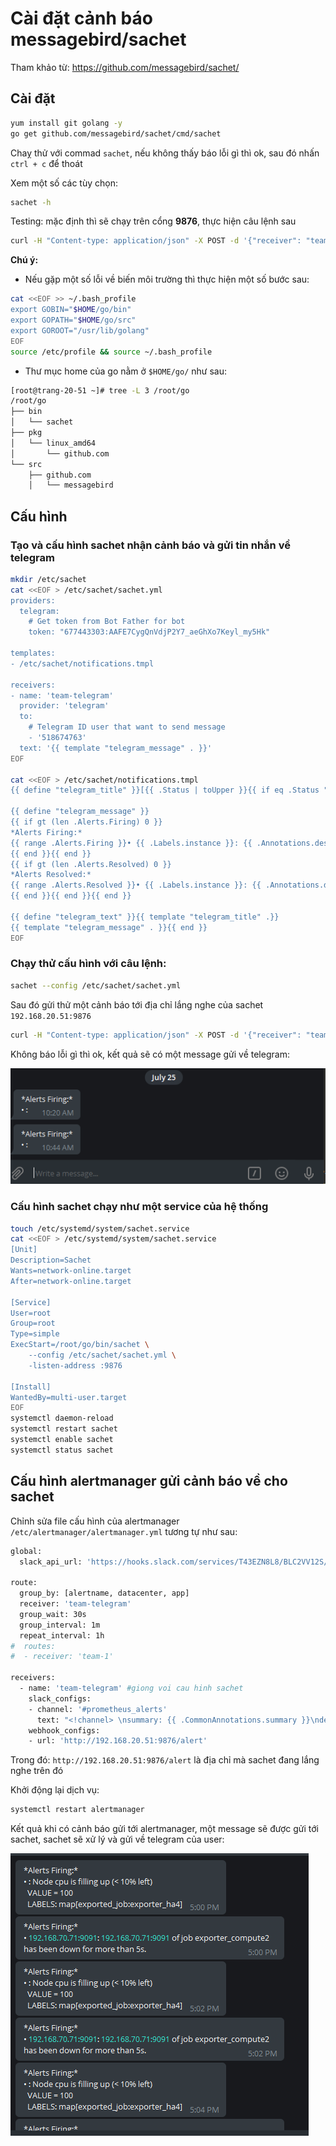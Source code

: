 # Cài đặt cảnh báo messagebird/sachet

Tham khảo từ: https://github.com/messagebird/sachet/

## Cài đặt

```sh
yum install git golang -y
go get github.com/messagebird/sachet/cmd/sachet
```
Chaỵ thử với commad `sachet`, nếu không thấy báo lỗi gì thì ok, sau đó nhấn `ctrl + c` để thoát

Xem một số các tùy chọn:
```sh
sachet -h 
```

Testing: mặc định thì sẽ chạy trên cổng **9876**, thực hiện câu lệnh sau

```sh
curl -H "Content-type: application/json" -X POST -d '{"receiver": "team-sms", "status": "firing", "alerts": [{"status": "firing", "labels": {"alertname": "test-123"} }], "commonLabels": {"key": "value"}}' http://localhost:9876/alert
```

**Chú ý:**

* Nếu gặp một số lỗi về biến môi trường thì thực hiện một số bước sau:

```sh
cat <<EOF >> ~/.bash_profile
export GOBIN="$HOME/go/bin"
export GOPATH="$HOME/go/src"
export GOROOT="/usr/lib/golang"
EOF
source /etc/profile && source ~/.bash_profile
```

* Thư mục home của go nằm ở `$HOME/go/` như sau:

```sh
[root@trang-20-51 ~]# tree -L 3 /root/go
/root/go
├── bin
│   └── sachet
├── pkg
│   └── linux_amd64
│       └── github.com
└── src
    ├── github.com
    │   └── messagebird
```

## Cấu hình

### Tạo và cấu hình sachet nhận cảnh báo và gửi tin nhắn về telegram

```sh
mkdir /etc/sachet
cat <<EOF > /etc/sachet/sachet.yml
providers:
  telegram: 
    # Get token from Bot Father for bot
    token: "677443303:AAFE7CygQnVdjP2Y7_aeGhXo7Keyl_my5Hk"

templates:
- /etc/sachet/notifications.tmpl

receivers:
- name: 'team-telegram'
  provider: 'telegram'
  to:
    # Telegram ID user that want to send message
    - '518674763'
  text: '{{ template "telegram_message" . }}'
EOF

cat <<EOF > /etc/sachet/notifications.tmpl
{{ define "telegram_title" }}[{{ .Status | toUpper }}{{ if eq .Status "firing" }}:{{ .Alerts.Firing | len }}{{ end }}] {{ .CommonLabels.alertname }} @ {{ .CommonLabels.identifier }} {{ end }}

{{ define "telegram_message" }}
{{ if gt (len .Alerts.Firing) 0 }}
*Alerts Firing:*
{{ range .Alerts.Firing }}• {{ .Labels.instance }}: {{ .Annotations.description }}
{{ end }}{{ end }}
{{ if gt (len .Alerts.Resolved) 0 }}
*Alerts Resolved:*
{{ range .Alerts.Resolved }}• {{ .Labels.instance }}: {{ .Annotations.description }}
{{ end }}{{ end }}{{ end }}

{{ define "telegram_text" }}{{ template "telegram_title" .}}
{{ template "telegram_message" . }}{{ end }}
EOF
```

### Chạy thử cấu hình với câu lệnh: 

```sh
sachet --config /etc/sachet/sachet.yml
```

Sau đó gửi thử một cảnh báo tới địa chỉ lắng nghe của sachet `192.168.20.51:9876`

```sh
curl -H "Content-type: application/json" -X POST -d '{"receiver": "team-telegram", "status": "firing", "alerts": [{"staus": "firing", "labels": {"alertname": "test-123"} }], "commonLabels": {"key": "value"}}' http://localhost:9876/alert
```

Không báo lỗi gì thì ok, kết quả sẽ có một message gửi về telegram:

<img src="../img/44.png">

### Cấu hình sachet chạy như một service của hệ thống

```sh
touch /etc/systemd/system/sachet.service
cat <<EOF > /etc/systemd/system/sachet.service
[Unit]
Description=Sachet
Wants=network-online.target
After=network-online.target

[Service]
User=root
Group=root
Type=simple
ExecStart=/root/go/bin/sachet \
    --config /etc/sachet/sachet.yml \
    -listen-address :9876

[Install]
WantedBy=multi-user.target
EOF
systemctl daemon-reload
systemctl restart sachet
systemctl enable sachet
systemctl status sachet
```

## Cấu hình alertmanager gửi cảnh báo về cho sachet

Chỉnh sửa file cấu hình của alertmanager `/etc/alertmanager/alertmanager.yml` tương tự như sau:

```sh
global:
  slack_api_url: 'https://hooks.slack.com/services/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'

route:
  group_by: [alertname, datacenter, app]
  receiver: 'team-telegram'
  group_wait: 30s
  group_interval: 1m
  repeat_interval: 1h
#  routes:
#  - receiver: 'team-1'

receivers:
  - name: 'team-telegram' #giong voi cau hinh sachet
    slack_configs:
    - channel: '#prometheus_alerts'
      text: "<!channel> \nsummary: {{ .CommonAnnotations.summary }}\ndescription: {{ .CommonAnnotations.description }}"
    webhook_configs:
    - url: 'http://192.168.20.51:9876/alert'
```

Trong đó: `http://192.168.20.51:9876/alert` là địa chỉ mà sachet đang lắng nghe trên đó

Khởi động lại dịch vụ:

```sh
systemctl restart alertmanager
```

Kết quả khi có cảnh báo gửi tới alertmanager, một message sẽ được gửi tới sachet, sachet sẽ xử lý và gửi về telegram của user:

<img src="../img/45.png">


